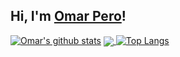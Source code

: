 ## Hi, I'm <a href="https://github.com/omar95-pero" target="_blank">Omar Pero</a>!


[![Omar's github stats](https://github-readme-stats.vercel.app/api?username=omar95-pero&include_all_commits=true&count_private=true&show_icons=true&card_width=100&line_height=60&title_color=422161&icon_color=499fab&border_color=edf7f1&text_color=422161&bg_color=9fc7cc)](https://github.com/omar95-pero)
<a href="https://github.com/anuraghazra/github-readme-stats">
  <img align="center" src="https://github-readme-stats.vercel.app/api/pin/?username=anuraghazra&repo=github-readme-stats" />
</a>
[![Top Langs](https://github-readme-stats.vercel.app/api/top-langs/?username=omar95-pero&layout=compact)](https://github.com/omar95-pero)
